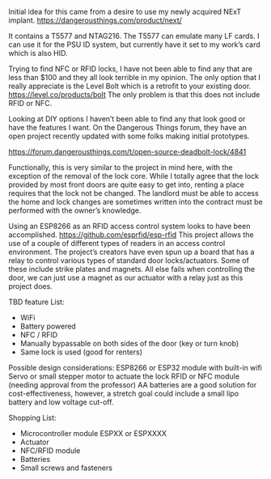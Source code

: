 Initial idea for this came from a desire to use my newly acquired NExT implant. https://dangerousthings.com/product/next/

It contains a T5577 and NTAG216. The T5577 can emulate many LF cards. I can use it for the PSU ID system, but currently have it set to my work’s card which is also HID. 

Trying to find NFC or RFID locks, I have not been able to find any that are less than $100 and they all look terrible in my opinion. The only option that I really appreciate is the Level Bolt which is a retrofit to your existing door. https://level.co/products/bolt The only problem is that this does not include RFID or NFC. 

Looking at DIY options I haven’t been able to find any that look good or have the features I want. On the Dangerous Things forum, they have an open project recently updated with some folks making initial prototypes.

https://forum.dangerousthings.com/t/open-source-deadbolt-lock/4841

Functionally, this is very similar to the project in mind here, with the exception of the removal of the lock core. While I totally agree that the lock provided by most front doors are quite easy to get into, renting a place requires that the lock not be changed. The landlord must be able to access the home and lock changes are sometimes written into the contract must be performed with the owner’s knowledge. 

Using an ESP8266 as an RFID access control system looks to have been accomplished. https://github.com/esprfid/esp-rfid
This project allows the use of a couple of different types of readers in an access control environment. The project’s creators have even spun up a board that has a relay to control various types of standard door locks/actuators. Some of these include strike plates and magnets. 
All else fails when controlling the door, we can just use a magnet as our actuator with a relay just as this project does. 


TBD feature List:
* WiFi
* Battery powered
* NFC / RFID
* Manually bypassable on both sides of the door (key or turn knob)
* Same lock is used (good for renters)

Possible design considerations:
ESP8266 or ESP32 module with built-in wifi
Servo or small stepper motor to actuate the lock
RFID or NFC module (needing approval from the professor)
AA batteries are a good solution for cost-effectiveness, however, a stretch goal could include a small lipo battery and low voltage cut-off. 

Shopping List:
* Microcontroller module ESPXX or ESPXXXX
* Actuator
* NFC/RFID module
* Batteries
* Small screws and fasteners